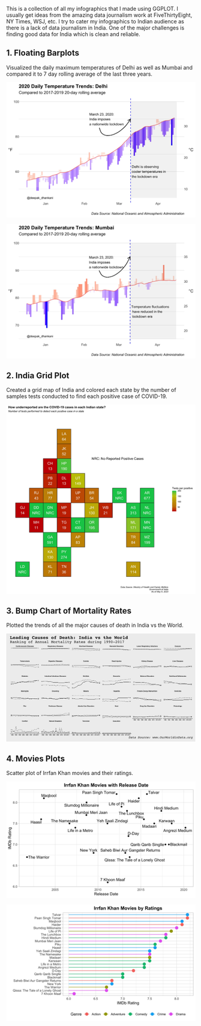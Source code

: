 This is a collection of all my infographics that I made using GGPLOT. I usually get ideas from the amazing data journalism work at FiveThirtyEight, NY Times, WSJ, etc. I try to cater my infographics to Indian audience as there is a lack of data journalism in India. One of the major challenges is finding good data for India which is clean and reliable.

## 1. Floating Barplots

Visualized the daily maximum temperatures of Delhi as well as Mumbai and compared it to 7 day rolling average of the last three years.

![](https://github.com/deepak915/visualizations/blob/master/images/delhi.jpg)

![](https://github.com/deepak915/visualizations/blob/master/images/mumbai.jpg)

## 2. India Grid Plot

Created a grid map of India and colored each state by the number of samples tests conducted to find each positive case of COVID-19.

![](https://github.com/deepak915/visualizations/blob/master/images/india_covid.jpg)

## 3. Bump Chart of Mortality Rates

Plotted the trends of all the major causes of death in India vs the World.

![](https://github.com/deepak915/visualizations/blob/master/images/mortality_india_world.jpg)

## 4. Movies Plots

Scatter plot of Irrfan Khan movies and their ratings.

![](https://github.com/deepak915/visualizations/blob/master/images/irrfan_movies.jpg)

![](https://github.com/deepak915/visualizations/blob/master/images/irrfan_plot.jpg)


